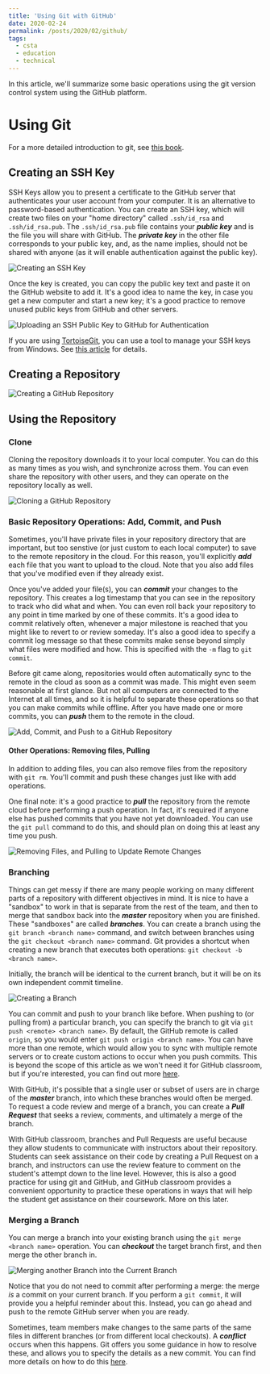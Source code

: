 ```yaml
---
title: 'Using Git with GitHub'
date: 2020-02-24
permalink: /posts/2020/02/github/
tags:
  - csta
  - education
  - technical
---
```


In this article, we'll summarize some basic operations using the git version control system using the GitHub platform.

# Using Git
For a more detailed introduction to git, see [this book](https://git-scm.com/book/en/v2).

## Creating an SSH Key
SSH Keys allow you to present a certificate to the GitHub server that authenticates your user account from your computer.  It is an alternative to password-based authentication.  You can create an SSH key, which will create two files on your "home directory" called ``.ssh/id_rsa`` and ``.ssh/id_rsa.pub``.  The ``.ssh/id_rsa.pub`` file contains your ***public key*** and is the file you will share with GitHub.  The ***private key*** in the other file corresponds to your public key, and, as the name implies, should not be shared with anyone (as it will enable authentication against the public key).

![Creating an SSH Key](/media/2020-02-24-github/ssh-keygen.gif)

Once the key is created, you can copy the public key text and paste it on the GitHub website to add it.  It's a good idea to name the key, in case you get a new computer and start a new key; it's a good practice to remove unused public keys from GitHub and other servers.

![Uploading an SSH Public Key to GitHub for Authentication](/media/2020-02-24-github/add-ssh-key-github.gif)

If you are using [TortoiseGit](https://tortoisegit.org/), you can use a tool to manage your SSH keys from Windows.  See [this article](https://help.cloudforge.com/hc/en-us/articles/215243143-Configure-TortoiseGIT-client-to-work-with-SSH-keys-on-Windows) for details.

## Creating a Repository

![Creating a GitHub Repository](/media/2020-02-24-github/create-repo-github.gif)

## Using the Repository

### Clone

Cloning the repository downloads it to your local computer.  You can do this as many times as you wish, and synchronize across them.  You can even share the repository with other users, and they can operate on the repository locally as well.

![Cloning a GitHub Repository](/media/2020-02-24-github/git-clone.gif)

### Basic Repository Operations: Add, Commit, and Push

Sometimes, you'll have private files in your repository directory that are important, but too senstive (or just custom to each local computer) to save to the remote repository in the cloud.  For this reason, you'll explicitly ***add*** each file that you want to upload to the cloud.  Note that you also add files that you've modified even if they already exist.  

Once you've added your file(s), you can ***commit*** your changes to the repository.  This creates a log timestamp that you can see in the repository to track who did what and when.  You can even roll back your repository to any point in time marked by one of these commits.  It's a good idea to commit relatively often, whenever a major milestone is reached that you might like to revert to or review someday.  It's also a good idea to specify a commit log message so that these commits make sense beyond simply what files were modified and how.  This is specified with the ``-m`` flag to ``git commit``.

Before git came along, repositories would often automatically sync to the remote in the cloud as soon as a commit was made.  This might even seem reasonable at first glance.  But not all computers are connected to the Internet at all times, and so it is helpful to separate these operations so that you can make commits while offline.  After you have made one or more commits, you can ***push*** them to the remote in the cloud.

![Add, Commit, and Push to a GitHub Repository](/media/2020-02-24-github/git-commit-push.gif)

#### Other Operations: Removing files, Pulling

In addition to adding files, you can also remove files from the repository with ``git rm``.  You'll commit and push these changes just like with add operations.  

One final note: it's a good practice to ***pull*** the repository from the remote cloud before performing a push operation.  In fact, it's required if anyone else has pushed commits that you have not yet downloaded.  You can use the ``git pull`` command to do this, and should plan on doing this at least any time you push.  

![Removing Files, and Pulling to Update Remote Changes](/media/2020-02-24-github/git-rm-and-pull.gif)

### Branching

Things can get messy if there are many people working on many different parts of a repository with different objectives in mind.  It is nice to have a "sandbox" to work in that is separate from the rest of the team, and then to merge that sandbox back into the ***master*** repository when you are finished.  These "sandboxes" are called ***branches***.  You can create a branch using the ``git branch <branch name>`` command, and switch between branches using the ``git checkout <branch name>`` command.  Git provides a shortcut when creating a new branch that executes both operations: ``git checkout -b <branch name>``.

Initially, the branch will be identical to the current branch, but it will be on its own independent commit timeline.

![Creating a Branch](/media/2020-02-24-github/git-branch.gif)

You can commit and push to your branch like before.  When pushing to (or pulling from) a particular branch, you can specify the branch to git via ``git push <remote> <branch name>``.  By default, the GitHub remote is called ``origin``, so you would enter ``git push origin <branch name>``.  You can have more than one remote, which would allow you to sync with multiple remote servers or to create custom actions to occur when you push commits.  This is beyond the scope of this article as we won't need it for GitHub classroom, but if you're interested, you can find out more [here](https://help.github.com/en/github/using-git/adding-a-remote).

With GitHub, it's possible that a single user or subset of users are in charge of the ***master*** branch, into which these branches would often be merged.  To request a code review and merge of a branch, you can create a ***Pull Request*** that seeks a review, comments, and ultimately a merge of the branch.

With GitHub classroom, branches and Pull Requests are useful because they allow students to communicate with instructors about their repository.  Students can seek assistance on their code by creating a Pull Request on a branch, and instructors can use the review feature to comment on the student's attempt down to the line level.  However, this is also a good practice for using git and GitHub, and GitHub classroom provides a convenient opportunity to practice these operations in ways that will help the student get assistance on their coursework.  More on this later.

### Merging a Branch

You can merge a branch into your existing branch using the ``git merge <branch name>`` operation.  You can ***checkout*** the target branch first, and then merge the other branch in.

![Merging another Branch into the Current Branch](/media/2020-02-24-github/git-merge-no-commit-just-push.gif)

Notice that you do not need to commit after performing a merge: the merge *is* a commit on your current branch.  If you perform a ``git commit``, it will provide you a helpful reminder about this.  Instead, you can go ahead and push to the remote GitHub server when you are ready.

Sometimes, team members make changes to the same parts of the same files in different branches (or from different local checkouts).  A ***conflict*** occurs when this happens.  Git offers you some guidance in how to resolve these, and allows you to specify the details as a new commit.  You can find more details on how to do this [here](https://help.github.com/en/github/collaborating-with-issues-and-pull-requests/resolving-a-merge-conflict-using-the-command-line).